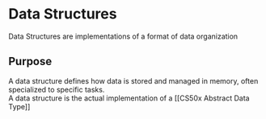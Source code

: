 # Data Structures
Data Structures are implementations of a format of data organization

## Purpose
A data structure defines how data is stored and managed in memory, often specialized to specific tasks.   
A data structure is the actual implementation of a [[CS50x Abstract Data Type]]


